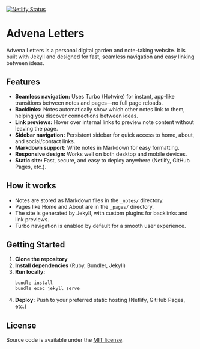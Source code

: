 [![Netlify Status](https://api.netlify.com/api/v1/badges/8cfa8785-8df8-4aad-ad35-8f1c790b8baf/deploy-status)](https://app.netlify.com/sites/digital-garden-jekyll-template/deploys)

# Advena Letters

Advena Letters is a personal digital garden and note-taking website. It is built with Jekyll and designed for fast, seamless navigation and easy linking between ideas.

## Features

- **Seamless navigation:** Uses Turbo (Hotwire) for instant, app-like transitions between notes and pages—no full page reloads.
- **Backlinks:** Notes automatically show which other notes link to them, helping you discover connections between ideas.
- **Link previews:** Hover over internal links to preview note content without leaving the page.
- **Sidebar navigation:** Persistent sidebar for quick access to home, about, and social/contact links.
- **Markdown support:** Write notes in Markdown for easy formatting.
- **Responsive design:** Works well on both desktop and mobile devices.
- **Static site:** Fast, secure, and easy to deploy anywhere (Netlify, GitHub Pages, etc.).

## How it works

- Notes are stored as Markdown files in the `_notes/` directory.
- Pages like Home and About are in the `_pages/` directory.
- The site is generated by Jekyll, with custom plugins for backlinks and link previews.
- Turbo navigation is enabled by default for a smooth user experience.

## Getting Started

1. **Clone the repository**
2. **Install dependencies** (Ruby, Bundler, Jekyll)
3. **Run locally:**
   ```sh
   bundle install
   bundle exec jekyll serve
   ```
4. **Deploy:** Push to your preferred static hosting (Netlify, GitHub Pages, etc.)

## License

Source code is available under the [MIT license](LICENSE).
